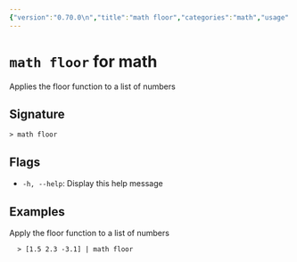 ```yaml
---
{"version":"0.70.0\n","title":"math floor","categories":"math","usage":"Applies the floor function to a list of numbers\n"}
---
```

<!-- THIS FILE IS GENERATED BY update_book_commands.cjs USING NUSHELL'S HELP COMMANDS.
REFRAIN FROM EDITING IT MANUALLY.-->
# <code>math floor</code> for math

<div class='command-title'>Applies the floor function to a list of numbers</div>

## Signature

```> math floor```

## Flags

 * ```-h, --help```: Display this help message
## Examples

  Apply the floor function to a list of numbers
```shell
  > [1.5 2.3 -3.1] | math floor
```


